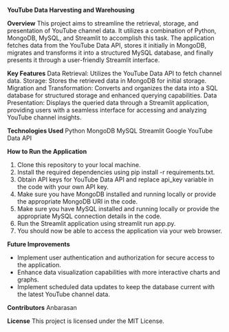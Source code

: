 **YouTube Data Harvesting and Warehousing**

**Overview**
This project aims to streamline the retrieval, storage, and presentation of YouTube channel data. It utilizes a combination of Python, MongoDB, MySQL, and Streamlit to accomplish this task. The application fetches data from the YouTube Data API, stores it initially in MongoDB, migrates and transforms it into a structured MySQL database, and finally presents it through a user-friendly Streamlit interface.

**Key Features**
Data Retrieval: Utilizes the YouTube Data API to fetch channel data.
Storage: Stores the retrieved data in MongoDB for initial storage.
Migration and Transformation: Converts and organizes the data into a SQL database for structured storage and enhanced querying capabilities.
Data Presentation: Displays the queried data through a Streamlit application, providing users with a seamless interface for accessing and analyzing YouTube channel insights.

**Technologies Used**
Python
MongoDB
MySQL
Streamlit
Google YouTube Data API

**How to Run the Application**
1. Clone this repository to your local machine.
2. Install the required dependencies using pip install -r requirements.txt.
3. Obtain API keys for YouTube Data API and replace api_key variable in the code with your own API key.
4. Make sure you have MongoDB installed and running locally or provide the appropriate MongoDB URI in the code.
5. Make sure you have MySQL installed and running locally or provide the appropriate MySQL connection details in the code.
6. Run the Streamlit application using streamlit run app.py.
7. You should now be able to access the application via your web browser.


**Future Improvements**
- Implement user authentication and authorization for secure access to the application.
- Enhance data visualization capabilities with more interactive charts and graphs.
- Implement scheduled data updates to keep the database current with the latest YouTube channel data.

**Contributors**
Anbarasan

**License**
This project is licensed under the MIT License.
